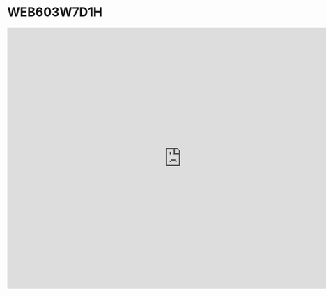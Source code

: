 # WEB603W7D1H
<iframe
  width="800"
  height="600"
  src="https://ouestware.gitlab.io/retina/1.0.0-beta.4/#/embed/?url=https%3A%2F%2Fraw.githubusercontent.com%2Freclusivestar%2Fweb-403-project-3%2Frefs%2Fheads%2Fmain%2Freddit-network-gexf.gexf&r=x&n=fitness&sa[]=s&sa[]=e&sa[]=a&sa[]=r&ca=c"
  frameBorder="0"
  title="Retina"
  allowFullScreen
></iframe>
